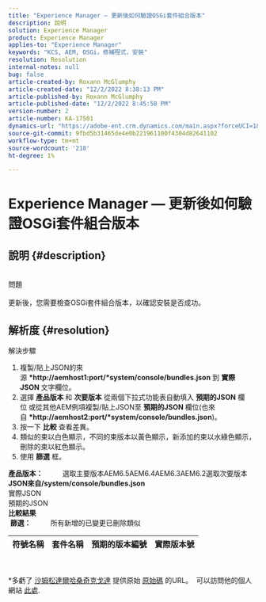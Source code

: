 ```yaml
---
title: "Experience Manager — 更新後如何驗證OSGi套件組合版本"
description: 說明
solution: Experience Manager
product: Experience Manager
applies-to: "Experience Manager"
keywords: "KCS, AEM, OSGi，修補程式，安裝"
resolution: Resolution
internal-notes: null
bug: false
article-created-by: Roxann McGlumphy
article-created-date: "12/2/2022 8:38:13 PM"
article-published-by: Roxann McGlumphy
article-published-date: "12/2/2022 8:45:50 PM"
version-number: 2
article-number: KA-17501
dynamics-url: "https://adobe-ent.crm.dynamics.com/main.aspx?forceUCI=1&pagetype=entityrecord&etn=knowledgearticle&id=6dd1c83c-8172-ed11-9561-6045bd006079"
source-git-commit: 9fbd5b31465de4e0b221961100f4304d82641102
workflow-type: tm+mt
source-wordcount: '218'
ht-degree: 1%

---
```


# Experience Manager — 更新後如何驗證OSGi套件組合版本

## 說明 {#description}

<br>問題<br><br>
更新後，您需要檢查OSGi套件組合版本，以確認安裝是否成功。


## 解析度 {#resolution}

解決步驟<br>
1. 複製/貼上JSON的來源 <b>*http://aemhost1:port/*system/console/bundles.json</b> 到 <b>實際JSON </b>文字欄位。
2. 選擇 <b>產品版本 </b>和 <b>次要版本</b> 從兩個下拉式功能表自動填入 <b>預期的JSON</b> 欄位<b> </b>或從其他AEM例項複製/貼上JSON至 <b>預期的JSON </b>欄位(也來自 <b>*http://aemhost2:port/*system/console/bundles.json</b>)。
3. 按一下 <b>比較</b> 查看差異。
4. 類似的束以白色顯示，不同的束版本以黃色顯示，新添加的束以水綠色顯示，刪除的束以紅色顯示。
5. 使用 <b>篩選</b> 框。

<b>產品版本：</b>          選取主要版本AEM6.5AEM6.4AEM6.3AEM6.2選取次要版本
<b>JSON來自/system/console/bundles.json</b><br>實際JSON <br>預期的JSON 
 <br><b>比較結果</b><br> <b>篩選：</b>          所有新增的已變更已刪除類似     <br>

| 符號名稱 | 套件名稱 | 預期的版本編號 | 實際版本號 |
| --- | --- | --- | --- |

<br>




\*多虧了 [沙姆松達爾哈桑奇克戈達](https://www.linkedin.com/in/sham-sundar-hassan-chikkegowda-6b03a517) 提供原始 [原始碼](https://github.com/Schikkeg/schikkeg.github.io/blob/master/tools/coi.html) 的URL。  可以訪問他的個人網站 [此處](http://www.aemstuff.com/).
